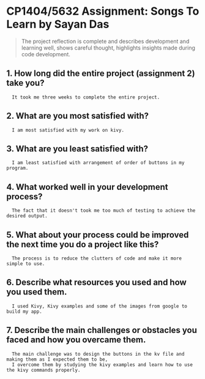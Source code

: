 # CP1404/5632 Assignment: Songs To Learn by Sayan Das

> The project reflection is complete and describes development and learning well, shows careful thought, highlights insights made during code development.


## 1. How long did the entire project (assignment 2) take you?
	  It took me three weeks to complete the entire project.

## 2. What are you most satisfied with?
      I am most satisfied with my work on kivy.

## 3. What are you least satisfied with?
      I am least satisfied with arrangement of order of buttons in my program.

## 4. What worked well in your development process?
      The fact that it doesn't took me too much of testing to achieve the desired output.

## 5. What about your process could be improved the next time you do a project like this?
      The process is to reduce the clutters of code and make it more simple to use.

## 6. Describe what resources you used and how you used them.
      I used Kivy, Kivy examples and some of the images from google to build my app.

## 7. Describe the main challenges or obstacles you faced and how you overcame them.
      The main challenge was to design the buttons in the kv file and making them as I expected them to be,
      I overcome them by studying the kivy examples and learn how to use the kivy commands properly.


